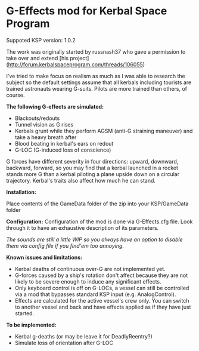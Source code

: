 # G-Effects mod for Kerbal Space Program

Suppoted KSP version: 1.0.2

The work was originally started by russnash37 who gave a permission to take over and extend [his project] (http://forum.kerbalspaceprogram.com/threads/106055)

I've tried to make focus on realism as much as I was able to research the subject so the default settings assume that all kerbals including tourists are trained astronauts wearing G-suits.
Pilots are more trained than others, of course.

**The following G-effects are simulated:**
* Blackouts/redouts
* Tunnel vision as G rises
* Kerbals grunt while they perform AGSM (anti-G straining maneuver) and take a heavy breath after
* Blood beating in kerbal's ears on redout
* G-LOC (G-induced loss of conscience)

G forces have different severity in four directions: upward, downward, backward, forward, so you may find that a kerbal launched in a rocket stands more G than
a kerbal piloting a plane upside down on a circular trajectory.
Kerbal's traits also affect how much he can stand.

**Installation:**

Place contents of the GameData folder of the zip into your KSP/GameData folder

**Configuration:**
Configuration of the mod is done via G-Effects.cfg file. Look through it to have an exhaustive description of its parameters.

_The sounds are still a little WIP so you always have an option to disable them via config file if you find'em too annoying._

**Known issues and limitations:**

- Kerbal deaths of continuous over-G are not implemented yet.
- G-forces caused by a ship's rotation don't affect because they are not likely to be severe enough to induce any significant effects.
- Only keyboard control is off on G-LOCs, a vessel can still be controlled via a mod that bypasses standard KSP input (e.g. AnalogControl).
- Effects are calculated for the active vessel's crew only. You can switch to another vessel and back and have effects applied as if they have just started.

**To be implemented:**

- Kerbal g-deaths (or may be leave it for DeadlyReentry?)
- Simulate loss of orientation after G-LOC
